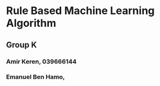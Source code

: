 # Rule Based Machine Learning Algorithm

## Group K

### Amir Keren, 039666144
### Emanuel Ben Hamo, 
